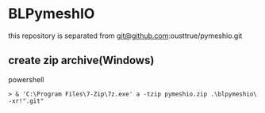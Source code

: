 # BLPymeshIO

this repository is separated from git@github.com:ousttrue/pymeshio.git

## create zip archive(Windows)

powershell
```
> & 'C:\Program Files\7-Zip\7z.exe' a -tzip pymeshio.zip .\blpymeshio\ -xr!".git"
```

